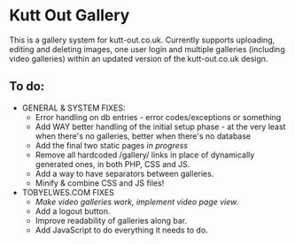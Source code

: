 Kutt Out Gallery
===============

This is a gallery system for kutt-out.co.uk. Currently supports uploading, editing and deleting images, one user login and multiple galleries (including video galleries) within an updated version of the kutt-out.co.uk design.

To do:
------

* GENERAL & SYSTEM FIXES:
	* Error handling on db entries - error codes/exceptions or something
	* Add WAY better handling of the initial setup phase - at the very least when there's no galleries, better when there's no database
	* Add the final two static pages *in progress*
	* Remove all hardcoded /gallery/ links in place of dynamically generated ones, in both PHP, CSS and JS.
	* Add a way to have separators between galleries.
	* Minify & combine CSS and JS files!
* TOBYELWES.COM FIXES
	* *Make video galleries work, implement video page view.*
	* Add a logout button.
	* Improve readability of galleries along bar.
	* Add JavaScript to do everything it needs to do.